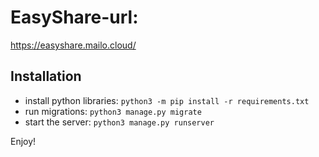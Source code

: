 # EasyShare-url:
https://easyshare.mailo.cloud/

## Installation
- install python libraries: `python3 -m pip install -r requirements.txt `
- run migrations: `python3 manage.py migrate`
- start the server: `python3 manage.py runserver`

Enjoy!

